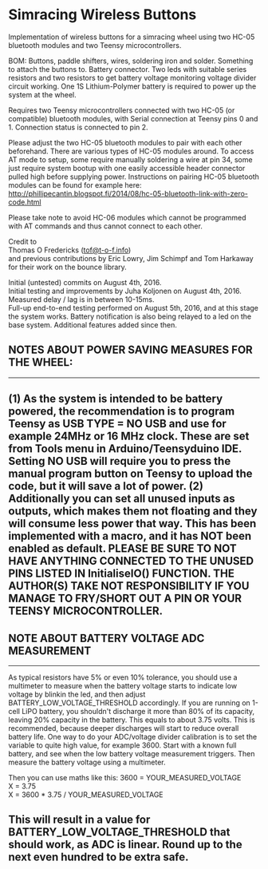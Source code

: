 # Simracing Wireless Buttons
Implementation of wireless buttons for a simracing wheel using two HC-05 bluetooth modules and two Teensy microcontrollers.

BOM: Buttons, paddle shifters, wires, soldering iron and solder. Something to attach the buttons to. Battery connector. Two leds with suitable series resistors and two resistors to get battery voltage monitoring voltage divider circuit working. One 1S Lithium-Polymer battery is required to power up the system at the wheel.

Requires two Teensy microcontrollers connected with two HC-05 (or compatible) bluetooth modules, with Serial connection 
at Teensy pins 0 and 1. Connection status is connected to pin 2. 

Please adjust the two HC-05 bluetooth modules to pair with each other beforehand. There are various types of HC-05 modules around. To access AT mode to setup, some require manually soldering a wire at pin 34, some just require system bootup with one easily accessible header connector pulled high before supplying power. Instructions on pairing HC-05 bluetooth modules can be found for example here:
http://phillipecantin.blogspot.fi/2014/08/hc-05-bluetooth-link-with-zero-code.html

Please take note to avoid HC-06 modules which cannot be programmed with AT commands and thus cannot connect to each other.

Credit to  
  Thomas O Fredericks (tof@t-o-f.info)  
  and previous contributions by Eric Lowry, Jim Schimpf and Tom Harkaway  
for their work on the bounce library.

Initial (untested) commits on August 4th, 2016.  
Initial testing and improvements by Juha Koljonen on August 4th, 2016.  
Measured delay / lag is in between 10-15ms.  
Full-up end-to-end testing performed on August 5th, 2016, and at this stage the system works. Battery notification is also being relayed to a led on the base system.  Additional features added since then.




## NOTES ABOUT POWER SAVING MEASURES FOR THE WHEEL:
-------------------------------------------------------------------------
(1) 
As the system is intended to be battery powered, the recommendation is to program Teensy as USB TYPE = NO USB and use for example 24MHz 
or 16 MHz clock. These are set from Tools menu in Arduino/Teensyduino IDE. Setting NO USB will require you to press the manual program button on Teensy to upload the code, but it will save a lot of power.
(2)
Additionally you can set all unused inputs as outputs, which makes them not floating and they will consume less power that way.
This has been implemented with a macro, and it has NOT been enabled as default. PLEASE BE SURE TO NOT HAVE ANYTHING CONNECTED TO THE UNUSED PINS LISTED IN InitialiseIO() FUNCTION. THE AUTHOR(S) TAKE NOT RESPONSIBILITY IF YOU MANAGE TO FRY/SHORT OUT A PIN OR YOUR TEENSY MICROCONTROLLER.
-------------------------------------------------------------------------
## NOTE ABOUT BATTERY VOLTAGE ADC MEASUREMENT
-------------------------------------------------------------------------
As typical resistors have 5% or even 10% tolerance, you should use a multimeter to measure when the battery voltage starts to indicate
low voltage by blinkin the led, and then adjust BATTERY_LOW_VOLTAGE_THRESHOLD accordingly. If you are running on 1-cell LiPO battery, you shouldn't discharge it more than 80% of its capacity, leaving 20% capacity in the battery. This equals to about 3.75 volts. This is recommended, because deeper discharges will start to reduce overall battery life. One way to do your ADC/voltage divider calibration is to set the variable to quite high value, for example 3600. Start with a known full battery, and see when the low battery voltage measurement triggers. Then measure the battery voltage using a multimeter. 

Then you can use maths like this:
3600 = YOUR_MEASURED_VOLTAGE  
X = 3.75  
X = 3600 \* 3.75 / YOUR_MEASURED_VOLTAGE  

This will result in a value for BATTERY_LOW_VOLTAGE_THRESHOLD that should work, as ADC is linear. Round up to the next even hundred to be extra safe.
-------------------------------------------------------------------------
